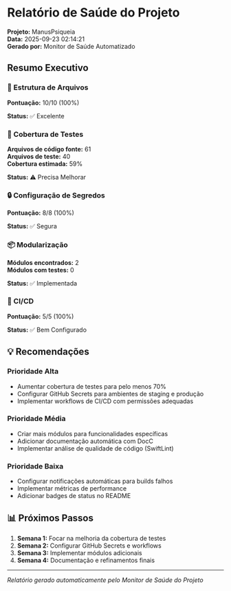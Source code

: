 # Relatório de Saúde do Projeto

**Projeto:** ManusPsiqueia  
**Data:** 2025-09-23 02:14:21  
**Gerado por:** Monitor de Saúde Automatizado

## Resumo Executivo

### 📁 Estrutura de Arquivos

**Pontuação:** 10/10 (100%)

**Status:** ✅ Excelente

### 🧪 Cobertura de Testes

**Arquivos de código fonte:** 61  
**Arquivos de teste:** 40  
**Cobertura estimada:** 59%

**Status:** ⚠️ Precisa Melhorar

### 🔒 Configuração de Segredos

**Pontuação:** 8/8 (100%)

**Status:** ✅ Segura

### 📦 Modularização

**Módulos encontrados:** 2  
**Módulos com testes:** 0

**Status:** ✅ Implementada

### 🚀 CI/CD

**Pontuação:** 5/5 (100%)

**Status:** ✅ Bem Configurado

## 💡 Recomendações

### Prioridade Alta
- Aumentar cobertura de testes para pelo menos 70%
- Configurar GitHub Secrets para ambientes de staging e produção
- Implementar workflows de CI/CD com permissões adequadas

### Prioridade Média
- Criar mais módulos para funcionalidades específicas
- Adicionar documentação automática com DocC
- Implementar análise de qualidade de código (SwiftLint)

### Prioridade Baixa
- Configurar notificações automáticas para builds falhos
- Implementar métricas de performance
- Adicionar badges de status no README

## 📊 Próximos Passos

1. **Semana 1:** Focar na melhoria da cobertura de testes
2. **Semana 2:** Configurar GitHub Secrets e workflows
3. **Semana 3:** Implementar módulos adicionais
4. **Semana 4:** Documentação e refinamentos finais

---

*Relatório gerado automaticamente pelo Monitor de Saúde do Projeto*
